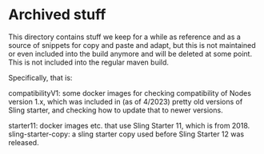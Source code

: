 # Archived stuff
This directory contains stuff we keep for a while as reference and as a source of snippets
for copy and paste and adapt, but this is not maintained or even included into the build anymore and will be deleted at some point.
This is not included into the regular maven build.

Specifically, that is:

compatibilityV1: some docker images for checking compatibility of Nodes version 1.x,
which was included in (as of 4/2023) pretty old versions of Sling starter, and checking
how to update that to newer versions.

starter11: docker images etc. that use Sling Starter 11, which is from 2018.
sling-starter-copy: a sling starter copy used before Sling Starter 12 was released.

